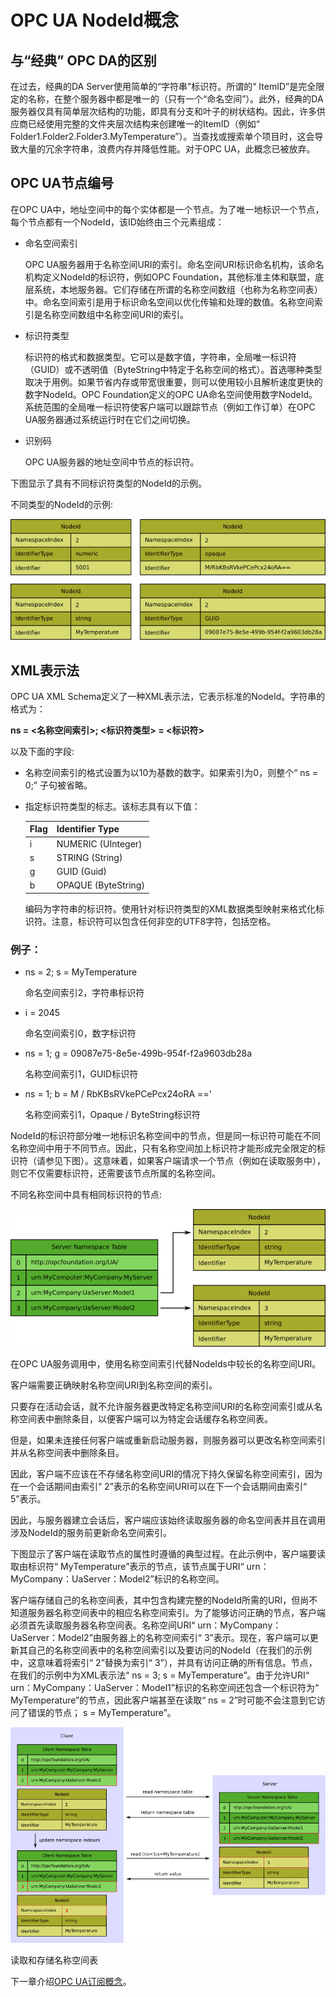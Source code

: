 # OPC UA NodeId概念

## 与“经典” OPC DA的区别

在过去，经典的DA Server使用简单的“字符串”标识符。所谓的“ ItemID”是完全限定的名称，在整个服务器中都是唯一的（只有一个“命名空间”）。此外，经典的DA服务器仅具有简单层次结构的功能，即具有分支和叶子的树状结构。因此，许多供应商已经使用完整的文件夹层次结构来创建唯一的ItemID（例如“ Folder1.Folder2.Folder3.MyTemperature”）。当查找或搜索单个项目时，这会导致大量的冗余字符串，浪费内存并降低性能。对于OPC UA，此概念已被放弃。

## OPC UA节点编号

在OPC UA中，地址空间中的每个实体都是一个节点。为了唯一地标识一个节点，每个节点都有一个NodeId，该ID始终由三个元素组成：

- 命名空间索引

  OPC UA服务器用于名称空间URI的索引。命名空间URI标识命名机构，该命名机构定义NodeId的标识符，例如OPC Foundation，其他标准主体和联盟，底层系统，本地服务器。它们存储在所谓的名称空间数组（也称为名称空间表）中。命名空间索引是用于标识命名空间以优化传输和处理的数值。名称空间索引是名称空间数组中名称空间URI的索引。

- 标识符类型

  标识符的格式和数据类型。它可以是数字值，字符串，全局唯一标识符（GUID）或不透明值（ByteString中特定于名称空间的格式）。首选哪种类型取决于用例。如果节省内存或带宽很重要，则可以使用较小且解析速度更快的数字NodeId。OPC Foundation定义的OPC UA命名空间使用数字NodeId。系统范围的全局唯一标识符使客户端可以跟踪节点（例如工作订单）在OPC UA服务器通过系统运行时在它们之间切换。

- 识别码

  OPC UA服务器的地址空间中节点的标识符。

下图显示了具有不同标识符类型的NodeId的示例。

不同类型的NodeId的示例:

![nodeid_concept_1.png](../pictures/nodeid_concept_1.png)



## XML表示法

OPC UA XML Schema定义了一种XML表示法，它表示标准的NodeId。字符串的格式为：

**ns = <名称空间索引>; <标识符类型> = <标识符>**

以及下面的字段:

- <namespace index>

  名称空间索引的格式设置为以10为基数的数字。如果索引为0，则整个“ ns = 0;” 子句被省略。

- <identifier type>

  指定标识符类型的标志。该标志具有以下值：

  | Flag | Identifier Type     |
  | ---- | ------------------- |
  | i    | NUMERIC (UInteger)  |
  | s    | STRING (String)     |
  | g    | GUID (Guid)         |
  | b    | OPAQUE (ByteString) |

  <identifier>

  编码为字符串的标识符。使用针对标识符类型的XML数据类型映射来格式化标识符。注意，标识符可以包含任何非空的UTF8字符，包括空格。

### 例子：

- ns = 2; s = MyTemperature

  命名空间索引2，字符串标识符

- i = 2045

  命名空间索引0，数字标识符

- ns = 1; g = 09087e75-8e5e-499b-954f-f2a9603db28a

  名称空间索引1，GUID标识符

- ns = 1; b = M / RbKBsRVkePCePcx24oRA =='

  名称空间索引1，Opaque / ByteString标识符

NodeId的标识符部分唯一地标识名称空间中的节点，但是同一标识符可能在不同名称空间中用于不同节点。因此，只有名称空间加上标识符才能形成完全限定的标识符（请参见下图）。这意味着，如果客户端请求一个节点（例如在读取服务中），则它不仅需要标识符，还需要该节点所属的名称空间。

不同名称空间中具有相同标识符的节点:

![nodeid_concept_2.png](../pictures/nodeid_concept_2.png)



在OPC UA服务调用中，使用名称空间索引代替NodeIds中较长的名称空间URI。

客户端需要正确映射名称空间URI到名称空间的索引。

只要存在活动会话，就不允许服务器更改特定名称空间URI的名称空间索引或从名称空间表中删除条目，以便客户端可以为特定会话缓存名称空间表。

但是，如果未连接任何客户端或重新启动服务器，则服务器可以更改名称空间索引并从名称空间表中删除条目。

因此，客户端不应该在不存储名称空间URI的情况下持久保留名称空间索引，因为在一个会话期间由索引“ 2”表示的名称空间URI可以在下一个会话期间由索引“ 5”表示。

因此，与服务器建立会话后，客户端应该始终读取服务器的命名空间表并且在调用涉及NodeId的服务前更新命名空间索引。

下图显示了客户端在读取节点的属性时遵循的典型过程。在此示例中，客户端要读取由标识符“ MyTemperature”表示的节点，该节点属于URI“ urn：MyCompany：UaServer：Model2”标识的名称空间。

客户端存储自己的名称空间表，其中包含构建完整的NodeId所需的URI，但尚不知道服务器名称空间表中的相应名称空间索引。为了能够访问正确的节点，客户端必须首先读取服务器名称空间表。名称空间URI“ urn：MyCompany：UaServer：Model2”由服务器上的名称空间索引“ 3”表示。现在，客户端可以更新其自己的名称空间表中的名称空间索引以及要访问的NodeId（在我们的示例中，这意味着将索引“ 2”替换为索引“ 3”），并具有访问正确的所有信息。节点，在我们的示例中为XML表示法“ ns = 3; s = MyTemperature”。由于允许URI“ urn：MyCompany：UaServer：Model1”标识的名称空间还包含一个标识符为“ MyTemperature”的节点，因此客户端甚至在读取“ ns = 2”时可能不会注意到它访问了错误的节点； s = MyTemperature”。

![namespace_table.png](../pictures/namespace_table.png)

读取和存储名称空间表

下一章介绍[OPC UA订阅概念](https://documentation.unified-automation.com/uasdkhp/1.0.0/html/_l2_ua_subscription.html)。